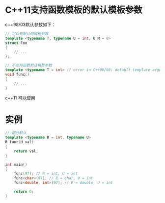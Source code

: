 # C++11支持函数模板的默认模板参数

c++98/03默认参数如下：

```cpp
// 可以有默认的模板参数
template <typename T, typename U = int, U N = 0>
struct Foo
{
    // ...
};

// 不支持函数默认模板参数
template <typename T = int> // error in C++98/03: default template arguments
void func()
{
    // ...
}
```

c++11 可以使用

# 实例

```cpp
// 部分默认
template <typename R = int, typename U>
R func(U val)
{
    return val;
}

int main()
{
    func(97); // R = int, U = int
    func<char>(97); // R = char, U = int
    func<double, int>(97); // R = double, U = int

    return 0;
}
```
